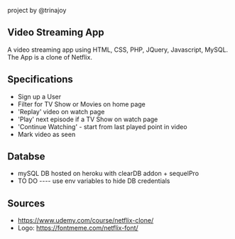 project by @trinajoy

## Video Streaming App

A video streaming app using HTML, CSS, PHP, JQuery, Javascript, MySQL.
The App is a clone of Netflix.

## Specifications

- Sign up a User
- Filter for TV Show or Movies on home page
- 'Replay' video on watch page
- 'Play' next episode if a TV Show on watch page
- 'Continue Watching' - start from last played point in video
- Mark video as seen

## Databse

- mySQL DB hosted on heroku with clearDB addon + sequelPro
- TO DO ---- use env variables to hide DB credentials

## Sources

- https://www.udemy.com/course/netflix-clone/
- Logo: https://fontmeme.com/netflix-font/
